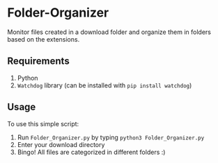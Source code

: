 # Folder-Organizer
Monitor files created in a download folder and organize them in folders based on the extensions.

## Requirements
1. Python
2. `Watchdog` library (can be installed with `pip install watchdog`)

## Usage
To use this simple script:
1. Run `Folder_Organizer.py` by typing `python3 Folder_Organizer.py`
2. Enter your download directory
3. Bingo! All files are categorized in different folders :)
